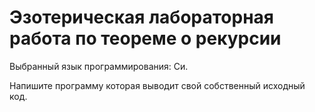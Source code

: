 # Эзотерическая лабораторная работа по теореме о рекурсии

Выбранный язык программирования: Си.

Напишите программу которая выводит свой собственный исходный код.

